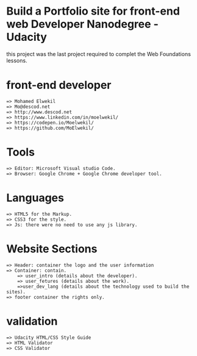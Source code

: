 # Build a Portfolio site for front-end web Developer Nanodegree  - Udacity
this project was the last project required to complet the Web Foundations lessons.

# front-end developer
    => Mohamed Elwekil
    => Mo@descod.net
    => http://www.descod.net
    => https://www.linkedin.com/in/moelwekil/
    => https://codepen.io/Moelwekil/
    => https://github.com/MoElwekil/
# Tools
    => Editor: Microsoft Visual studio Code.
    => Browser: Google Chrome + Google Chrome developer tool.

# Languages
    => HTML5 for the Markup.
    => CSS3 for the style.
    => Js: there were no need to use any js library.

# Website Sections
    => Header: container the logo and the user information
    => Container: contain.
        => user_intro (details about the developer).
        => user_fetures (details about the work).
        =>user_dev_lang (details about the technology used to build the sites).
    => footer container the rights only.

# validation
    => Udacity HTML/CSS Style Guide
    => HTML Validator
    => CSS Validator